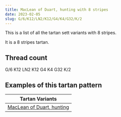 ```yaml
---
title: MacLean of Duart, hunting with 8 stripes
date: 2023-02-05
slug: G/6/K12/LN2/K12/G4/K4/G32/K/2
---
```

This is a list of all the tartan sett variants with 8 stripes.

It is a 8 stripes tartan.


## Thread count
G/6 K12 LN2 K12 G4 K4 G32 K/2

## Examples of this tartan pattern

| Tartan Variants |
|---------------|
| [MacLean of Duart, hunting](/variants/g/6/k12/ln2/k12/g4/k4/g32/k/2-g008000-k000000-lne0e0e0)||
